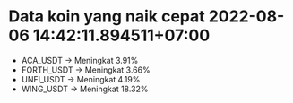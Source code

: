 # Data koin yang naik cepat 2022-08-06 14:42:11.894511+07:00

* ACA_USDT -> Meningkat 3.91%
* FORTH_USDT -> Meningkat 3.66%
* UNFI_USDT -> Meningkat 4.19%
* WING_USDT -> Meningkat 18.32%
